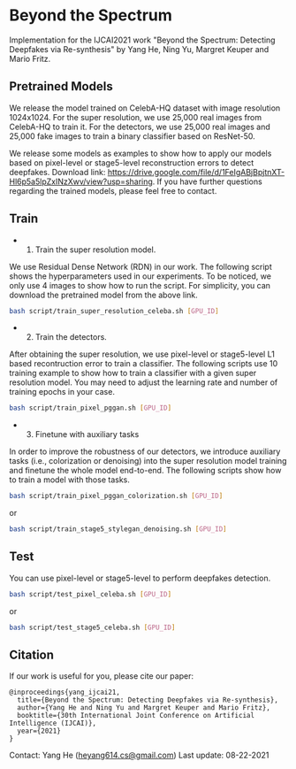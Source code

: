 # Beyond the Spectrum
Implementation for the IJCAI2021 work "Beyond the Spectrum: Detecting Deepfakes via Re-synthesis" by Yang He, Ning Yu, Margret Keuper and Mario Fritz.

## Pretrained Models
We release the model trained on CelebA-HQ dataset with image resolution 1024x1024. For the super resolution, we use 25,000 real images from CelebA-HQ to train it.
For the detectors, we use 25,000 real images and 25,000 fake images to train a binary classifier based on ResNet-50.

We release some models as examples to show how to apply our models based on pixel-level or stage5-level reconstruction errors to detect deepfakes.
Download link: https://drive.google.com/file/d/1FeIgABjBpjtnXT-Hl6p5a5lpZxINzXwv/view?usp=sharing. If you have further questions regarding the trained models, please feel free to contact.

## Train
- 1. Train the super resolution model. 

We use Residual Dense Network (RDN) in our work. The following script shows the hyperparameters used in our experiments.
To be noticed, we only use 4 images to show how to run the script. For simplicity, you can download the pretrained model from the above link.

```bash
bash script/train_super_resolution_celeba.sh [GPU_ID]
```

- 2. Train the detectors.

After obtaining the super resolution, we use pixel-level or stage5-level L1 based recontruction error to train a classifier.
The following scripts use 10 training example to show how to train a classifier with a given super resolution model. You may need to adjust the learning rate and number of training epochs in your case.

```bash
bash script/train_pixel_pggan.sh [GPU_ID]
```

- 3. Finetune with auxiliary tasks

In order to improve the robustness of our detectors, we introduce auxiliary tasks (i.e., colorization or denoising) into the super resolution model training and finetune the whole model end-to-end.
The following scripts show how to train a model with those tasks.

```bash
bash script/train_pixel_pggan_colorization.sh [GPU_ID]
```
or
```bash
bash script/train_stage5_stylegan_denoising.sh [GPU_ID]
```

## Test
You can use pixel-level or stage5-level to perform deepfakes detection. 

```bash
bash script/test_pixel_celeba.sh [GPU_ID]
```
or
```bash
bash script/test_stage5_celeba.sh [GPU_ID]
```

## Citation
If our work is useful for you, please cite our paper:

    @inproceedings{yang_ijcai21,
      title={Beyond the Spectrum: Detecting Deepfakes via Re-synthesis},
      author={Yang He and Ning Yu and Margret Keuper and Mario Fritz},
      booktitle={30th International Joint Conference on Artificial Intelligence (IJCAI)},
      year={2021}
    }

Contact: Yang He (heyang614.cs@gmail.com)
Last update: 08-22-2021